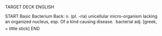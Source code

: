 TARGET DECK
ENGLISH

START
Basic
Bacterium
Back: n. (pl. -ria) unicellular micro-organism lacking an organized nucleus, esp. Of a kind causing disease.  bacterial adj. [greek, = little stick]
END
